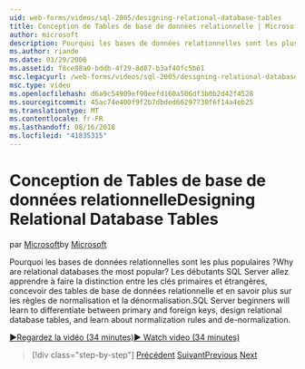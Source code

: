 ```yaml
---
uid: web-forms/videos/sql-2005/designing-relational-database-tables
title: Conception de Tables de base de données relationnelle | Microsoft Docs
author: microsoft
description: Pourquoi les bases de données relationnelles sont les plus populaires ? Vous apprendrez à faire la distinction entre les clés primaires et étrangères, la base de données relationnelle de conception les débutants SQL Server...
ms.author: riande
ms.date: 03/29/2006
ms.assetid: f8ce88a0-bddb-4f29-8d87-b3af40fc5b61
msc.legacyurl: /web-forms/videos/sql-2005/designing-relational-database-tables
msc.type: video
ms.openlocfilehash: d6a9c54909ef90eefd160a506df3b0b2d42f4528
ms.sourcegitcommit: 45ac74e400f9f2b7dbded66297730f6f14a4eb25
ms.translationtype: MT
ms.contentlocale: fr-FR
ms.lasthandoff: 08/16/2018
ms.locfileid: "41835315"
---
```

<a name="designing-relational-database-tables"></a><span data-ttu-id="d81b8-104">Conception de Tables de base de données relationnelle</span><span class="sxs-lookup"><span data-stu-id="d81b8-104">Designing Relational Database Tables</span></span>
====================
<span data-ttu-id="d81b8-105">par [Microsoft](https://github.com/microsoft)</span><span class="sxs-lookup"><span data-stu-id="d81b8-105">by [Microsoft](https://github.com/microsoft)</span></span>

<span data-ttu-id="d81b8-106">Pourquoi les bases de données relationnelles sont les plus populaires ?</span><span class="sxs-lookup"><span data-stu-id="d81b8-106">Why are relational databases the most popular?</span></span> <span data-ttu-id="d81b8-107">Les débutants SQL Server allez apprendre à faire la distinction entre les clés primaires et étrangères, concevoir des tables de base de données relationnelle et en savoir plus sur les règles de normalisation et la dénormalisation.</span><span class="sxs-lookup"><span data-stu-id="d81b8-107">SQL Server beginners will learn to differentiate between primary and foreign keys, design relational database tables, and learn about normalization rules and de-normalization.</span></span>

[<span data-ttu-id="d81b8-108">&#9654;Regardez la vidéo (34 minutes)</span><span class="sxs-lookup"><span data-stu-id="d81b8-108">&#9654; Watch video (34 minutes)</span></span>](https://channel9.msdn.com/Blogs/ASP-NET-Site-Videos/designing-relational-database-tables)

> [!div class="step-by-step"]
> <span data-ttu-id="d81b8-109">[Précédent](more-about-column-data-types-and-other-properties.md)
> [Suivant](manipulating-database-data.md)</span><span class="sxs-lookup"><span data-stu-id="d81b8-109">[Previous](more-about-column-data-types-and-other-properties.md)
[Next](manipulating-database-data.md)</span></span>
